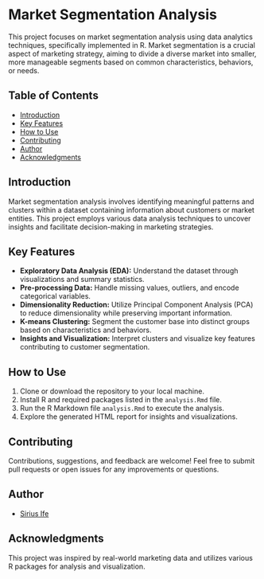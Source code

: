 # Market Segmentation Analysis

This project focuses on market segmentation analysis using data analytics techniques, specifically implemented in R. Market segmentation is a crucial aspect of marketing strategy, aiming to divide a diverse market into smaller, more manageable segments based on common characteristics, behaviors, or needs.

## Table of Contents

- [Introduction](#introduction)
- [Key Features](#key-features)
- [How to Use](#how-to-use)
- [Contributing](#contributing)
- [Author](#author)
- [Acknowledgments](#acknowledgments)

## Introduction

Market segmentation analysis involves identifying meaningful patterns and clusters within a dataset containing information about customers or market entities. This project employs various data analysis techniques to uncover insights and facilitate decision-making in marketing strategies.

## Key Features

- **Exploratory Data Analysis (EDA):** Understand the dataset through visualizations and summary statistics.
- **Pre-processing Data:** Handle missing values, outliers, and encode categorical variables.
- **Dimensionality Reduction:** Utilize Principal Component Analysis (PCA) to reduce dimensionality while preserving important information.
- **K-means Clustering:** Segment the customer base into distinct groups based on characteristics and behaviors.
- **Insights and Visualization:** Interpret clusters and visualize key features contributing to customer segmentation.

## How to Use

1. Clone or download the repository to your local machine.
2. Install R and required packages listed in the `analysis.Rmd` file.
3. Run the R Markdown file `analysis.Rmd` to execute the analysis.
4. Explore the generated HTML report for insights and visualizations.

## Contributing

Contributions, suggestions, and feedback are welcome! Feel free to submit pull requests or open issues for any improvements or questions.

## Author

- [Sirius Ife](https://github.com/Sirius-Ife)

## Acknowledgments

This project was inspired by real-world marketing data and utilizes various R packages for analysis and visualization.
